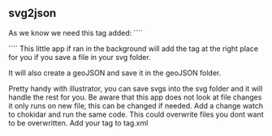 ## svg2json

As we know we need this tag added:
´´´´

<MetaInfo xmlns="http://www.prognoz.ru">
	<Geo>
		<GeoItem X="2148" Y="1435" Longitude="0.1" Latitude="-0.1" />
		<GeoItem X="0" Y="0" Longitude="-0.2" Latitude="0.1" />
	</Geo>
</MetaInfo>

´´´´
This little app if ran in the background will add the tag at the right place for you if you save a file in your svg folder.

It will also create a geoJSON and save it in the geoJSON folder.

Pretty handy with illustrator, you can save svgs into the svg folder and it will handle the rest for you. Be aware that this app does not look at file changes it only runs on new file, this can be changed if needed. Add a change watch to chokidar and run the same code. This could overwrite files you dont want to be overwritten.
Add your tag to tag.xml

